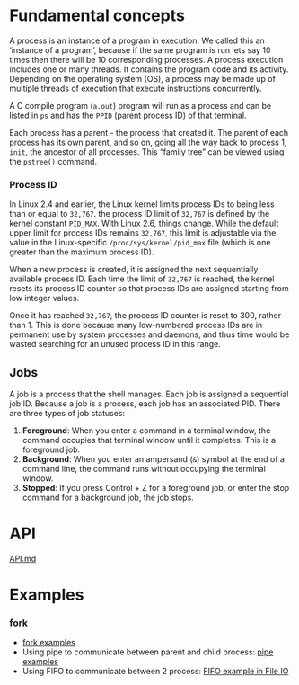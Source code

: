 # Fundamental concepts

A process is an instance of a program in execution. We called this an ‘instance of a program’, because if the same program is run lets say 10 times then there will be 10 corresponding processes. A process execution includes one or many threads. It contains the program code and its activity. Depending on the operating system (OS), a process may be made up of multiple threads of execution that execute instructions concurrently.

A C compile program (``a.out``) program will run as a process and can be listed in ``ps`` and has the ``PPID`` (parent process ID) of that terminal.

Each process has a parent - the process that created it. The parent of each process has its own parent, and so on, going all the way back to process 1, ``init``, the ancestor of all processes. This “family tree” can be viewed using the ``pstree()`` command.

### Process ID

In Linux 2.4 and earlier, the Linux kernel limits process IDs to being less than or equal to ``32,767``. the process ID limit of ``32,767`` is defined by the kernel constant ``PID_MAX``. With Linux 2.6, things change. While the default upper limit for process IDs remains ``32,767``, this limit is adjustable via the value in the Linux-specific ``/proc/sys/kernel/pid_max`` file (which is one greater than the maximum process ID).

When a new process is created, it is assigned the next sequentially available process ID. Each time the limit of ``32,767`` is reached, the kernel resets its process ID counter so that process IDs are assigned starting from low integer values. 

Once it has reached ``32,767``, the process ID counter is reset to 300, rather than 1. This is done because many low-numbered process IDs are in permanent use by system processes and daemons, and thus time would be wasted searching for an unused process ID in this range.

## Jobs

A job is a process that the shell manages. Each job is assigned a sequential job ID. Because a job is a process, each job has an associated PID. There are three types of job statuses:

1. **Foreground**: When you enter a command in a terminal window, the command occupies that terminal window until it completes. This is a foreground job.
2. **Background**: When you enter an ampersand (``&``) symbol at the end of a command line, the command runs without occupying the terminal window.
3. **Stopped**: If you press Control + Z for a foreground job, or enter the stop command for a background job, the job stops. 

# API

[API.md](https://github.com/TranPhucVinh/C/blob/master/Physical%20layer/Process/API.md)

# Examples

### fork

* [fork examples](https://github.com/TranPhucVinh/C/blob/master/Physical%20layer/Process/fork%20examples.md)
* Using pipe to communicate between parent and child process: [pipe examples](https://github.com/TranPhucVinh/C/blob/master/Physical%20layer/Process/pipe%20examples.md)
* Using FIFO to communicate between 2 process: [FIFO example in File IO](https://github.com/TranPhucVinh/C/blob/master/Physical%20layer/File%20IO/FIFO.md#example-2)
